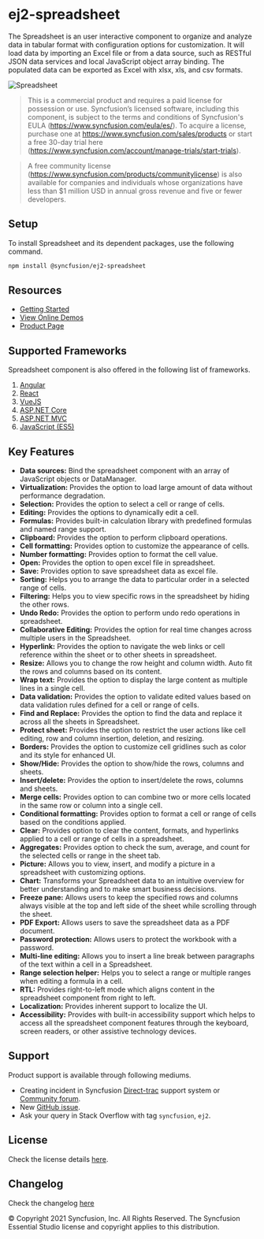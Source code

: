 # ej2-spreadsheet

The Spreadsheet is an user interactive component to organize and analyze data in tabular format with configuration options for customization. It will load data by importing an Excel file or from a data source, such as RESTful JSON data services and local JavaScript object array binding. The populated data can be exported as Excel with xlsx, xls, and csv formats.

![Spreadsheet](https://ej2.syncfusion.com/products/images/spreadsheet/readme.gif)  

> This is a commercial product and requires a paid license for possession or use. Syncfusion’s licensed software, including this component, is subject to the terms and conditions of Syncfusion's EULA (https://www.syncfusion.com/eula/es/). To acquire a license, purchase one at https://www.syncfusion.com/sales/products or start a free 30-day trial here (https://www.syncfusion.com/account/manage-trials/start-trials).

> A free community license (https://www.syncfusion.com/products/communitylicense) is also available for companies and individuals whose organizations have less than $1 million USD in annual gross revenue and five or fewer developers.

## Setup

To install Spreadsheet and its dependent packages, use the following command.

```sh
npm install @syncfusion/ej2-spreadsheet
```

## Resources

* [Getting Started](https://ej2.syncfusion.com/documentation/spreadsheet/getting-started.html?lang=typescript&utm_source=npm&utm_campaign=spreadsheet)
* [View Online Demos](https://ej2.syncfusion.com/demos/?utm_source=npm&utm_campaign=spreadsheet#/material/spreadsheet/default.html)
* [Product Page](https://www.syncfusion.com/javascript-ui-controls/js-spreadsheet)

## Supported Frameworks

Spreadsheet component is also offered in the following list of frameworks.

1. [Angular](https://github.com/syncfusion/ej2-angular-ui-components/tree/master/components/spreadsheet)
2. [React](https://github.com/syncfusion/ej2-react-ui-components/tree/master/components/spreadsheet)
3. [VueJS](https://github.com/syncfusion/ej2-vue-ui-components/tree/master/components/spreadsheet)
4. [ASP.NET Core](https://www.syncfusion.com/aspnet-core-ui-controls/spreadsheet)
5. [ASP.NET MVC](https://www.syncfusion.com/aspnet-mvc-ui-controls/spreadsheet)
6. [JavaScript (ES5)](https://www.syncfusion.com/javascript-ui-controls/js-spreadsheet)

## Key Features

- **Data sources:** Bind the spreadsheet component with an array of JavaScript objects or DataManager.
- **Virtualization:** Provides the option to load large amount of data without performance degradation.
- **Selection:** Provides the option to select a cell or range of cells.
- **Editing:** Provides the options to dynamically edit a cell.
- **Formulas:** Provides built-in calculation library with predefined formulas and named range support.
- **Clipboard:** Provides the option to perform clipboard operations.
- **Cell formatting:** Provides option to customize the appearance of cells.
- **Number formatting:** Provides option to format the cell value.
- **Open:** Provides the option to open excel file in spreadsheet.
- **Save:** Provides option to save spreadsheet data as excel file.
- **Sorting:** Helps you to arrange the data to particular order in a selected range of cells.
- **Filtering:** Helps you to view specific rows in the spreadsheet by hiding the other rows.
- **Undo Redo:** Provides the option to perform undo redo operations in spreadsheet.
- **Collaborative Editing:** Provides the option for real time changes across multiple users in the Spreadsheet.
- **Hyperlink:** Provides the option to navigate the web links or cell reference within the sheet or to other sheets in spreadsheet.
- **Resize:** Allows you to change the row height and column width. Auto fit the rows and columns based on its content.
- **Wrap text:** Provides the option to display the large content as multiple lines in a single cell.
- **Data validation:** Provides the option to validate edited values based on data validation rules defined for a cell or range of cells.
- **Find and Replace:** Provides the option to find the data and replace it across all the sheets in Spreadsheet.
- **Protect sheet:** Provides the option to restrict the user actions like cell editing, row and column insertion, deletion, and resizing.
- **Borders:** Provides the option to customize cell gridlines such as color and its style for enhanced UI.
- **Show/Hide:** Provides the option to show/hide the rows, columns and sheets.
- **Insert/delete:** Provides the option to insert/delete the rows, columns and sheets.
- **Merge cells:** Provides option to can combine two or more cells located in the same row or column into a single cell.
- **Conditional formatting:** Provides option to format a cell or range of cells based on the conditions applied.
- **Clear:** Provides option to clear the content, formats, and hyperlinks applied to a cell or range of cells in a spreadsheet.
- **Aggregates:** Provides option to check the sum, average, and count for the selected cells or range in the sheet tab.
- **Picture:** Allows you to view, insert, and modify a picture in a spreadsheet with customizing options.
- **Chart:** Transforms your Spreadsheet data to an intuitive overview for better understanding and to make smart business decisions.
- **Freeze pane:** Allows users to keep the specified rows and columns always visible at the top and left side of the sheet while scrolling through the sheet.
- **PDF Export:** Allows users to save the spreadsheet data as a PDF document.
- **Password protection:** Allows users to protect the workbook with a password.
- **Multi-line editing:** Allows you to insert a line break between paragraphs of the text within a cell in a Spreadsheet.
- **Range selection helper:** Helps you to select a range or multiple ranges when editing a formula in a cell.
- **RTL:** Provides right-to-left mode which aligns content in the spreadsheet component from right to left.
- **Localization:** Provides inherent support to localize the UI.
- **Accessibility:** Provides with built-in accessibility support which helps to access all the spreadsheet component features through the keyboard, screen readers, or other assistive technology devices.

## Support

Product support is available through following mediums.

* Creating incident in Syncfusion [Direct-trac](https://www.syncfusion.com/support/directtrac/incidents?utm_source=npm&utm_campaign=spreadsheet) support system or [Community forum](https://www.syncfusion.com/forums/essential-js2?utm_source=npm&utm_campaign=spreadsheet).
* New [GitHub issue](https://github.com/syncfusion/ej2-javascript-ui-controls/issues/new).
* Ask your query in Stack Overflow with tag `syncfusion`, `ej2`.

## License

Check the license details [here](https://github.com/syncfusion/ej2-javascript-ui-controls/blob/master/license?utm_source=npm&utm_campaign=spreadsheet).

## Changelog

Check the changelog [here](https://github.com/syncfusion/ej2-javascript-ui-controls/blob/master/controls/spreadsheet/CHANGELOG.md?utm_source=npm&utm_campaign=spreadsheet)

&copy; Copyright 2021 Syncfusion, Inc. All Rights Reserved. The Syncfusion Essential Studio license and copyright applies to this distribution.